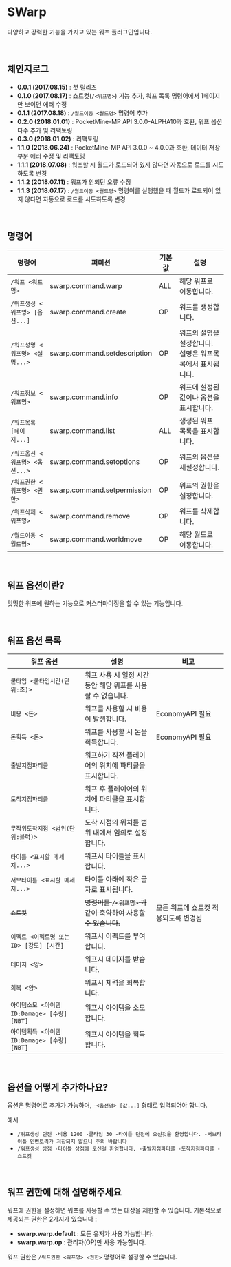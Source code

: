 # SWarp
다양하고 강력한 기능을 가지고 있는 워프 플러그인입니다.

<br>

## 체인지로그
* **0.0.1 (2017.08.15)** : 첫 릴리즈
* **0.1.0 (2017.08.17)** : 쇼트컷(`/<워프명>`) 기능 추가, 워프 목록 명령어에서 1페이지만 보이던 에러 수정
* **0.1.1 (2017.08.18)** : `/월드이동 <월드명>` 명령어 추가
* **0.2.0 (2018.01.01)** : PocketMine-MP API 3.0.0-ALPHA10과 호환, 워프 옵션 다수 추가 및 리팩토링
* **0.3.0 (2018.01.02)** : 리팩토링
* **1.1.0 (2018.06.24)** : PocketMine-MP API 3.0.0 ~ 4.0.0과 호환, 데이터 저장 부분 에러 수정 및 리팩토링
* **1.1.1 (2018.07.08)** : 워프할 시 월드가 로드되어 있지 않다면 자동으로 로드를 시도하도록 변경
* **1.1.2 (2018.07.11)** : 워프가 안되던 오류 수정
* **1.1.3 (2018.07.17)** : `/월드이동 <월드명>` 명령어를 실행했을 때 월드가 로드되어 있지 않다면 자동으로 로드를 시도하도록 변경

<br>

## 명령어
|명령어|퍼미션|기본값|설명|
|-|-|-|-|
|`/워프 <워프명>`|swarp.command.warp|ALL|해당 워프로 이동합니다.|
|`/워프생성 <워프명> [옵션...]`|swarp.command.create|OP|워프를 생성합니다.|
|`/워프성명 <워프명> <설명...>`|swarp.command.setdescription|OP|워프의 설명을 설정합니다. 설명은 워프목록에서 표시됩니다.|
|`/워프정보 <워프명>`|swarp.command.info|OP|워프에 설정된 값이나 옵션을 표시합니다.|
|`/워프목록 [페이지...]`|swarp.command.list|ALL|생성된 워프 목록을 표시합니다.|
|`/워프옵션 <워프명> <옵션...>`|swarp.command.setoptions|OP|워프의 옵션을 재설정합니다.|
|`/워프권한 <워프명> <권한>`|swarp.command.setpermission|OP|워프의 권한을 설정합니다.|
|`/워프삭제 <워프명>`|swarp.command.remove|OP|워프를 삭제합니다.|
|`/월드이동 <월드명>`|swarp.command.worldmove|OP|해당 월드로 이동합니다.|

<br>

## 워프 옵션이란?
밋밋한 워프에 원하는 기능으로 커스터마이징을 할 수 있는 기능입니다.

<br>

## 워프 옵션 목록
|워프 옵션|설명|비고|
|-|-|-|
|`쿨타임 <쿨타임시간(단위:초)>`|워프 사용 시 일정 시간동안 해당 워프를 사용할 수 없습니다.||
|`비용 <돈>`|워프를 사용할 시 비용이 발생합니다.|EconomyAPI 필요|
|`돈획득 <돈>`|워프를 사용할 시 돈을 획득합니다.|EconomyAPI 필요|
|`출발지점파티클`|워프하기 직전 플레이어의 위치에 파티클을 표시합니다.||
|`도착지점파티클`|워프 후 플레이어의 위치에 파티클을 표시합니다.||
|`무작위도착지점 <범위(단위:블럭)>`|도착 지점의 위치를 범위 내에서 임의로 설정합니다.||
|`타이틀 <표시할 메세지...>`|워프시 타이틀을 표시합니다.||
|`서브타이틀 <표시할 메세지...>`|타이틀 아래에 작은 글자로 표시됩니다.||
|~~`쇼트컷`~~|~~명령어를 `/<워프명>` 과 같이 축약하여 사용할 수 있습니다.~~|모든 워프에 쇼트컷 적용되도록 변경됨|
|`이펙트 <이펙트명 또는 ID> [강도] [시간]`|워프시 이펙트를 부여합니다.||
|`데미지 <양>`|워프시 데미지를 받습니다.||
|`회복 <양>`|워프시 체력을 회복합니다.||
|`아이템소모 <아이템ID:Damage> [수량] [NBT]`|워프시 아이템을 소모합니다.||
|`아이템획득 <아이템ID:Damage> [수량] [NBT]`|워프시 아이템을 획득합니다.||

<br>

## 옵션을 어떻게 추가하나요?
옵션은 명령어로 추가가 가능하며, `-<옵션명> [값...]` 형태로 입력되어야 합니다.

예시
* `/워프생성 던전 -비용 1200 -쿨타임 30 -타이틀 던전에 오신것을 환영합니다. -서브타이틀 인벤토리가 저장되지 않으니 주의 바랍니다`
* `/워프생성 상점 -타이틀 상점에 오신걸 환영합니다. -출발지점파티클 -도착지점파티클 -쇼트컷`

<br>

## 워프 권한에 대해 설명해주세요
워프에 권한을 설정하면 워프를 사용할 수 있는 대상을 제한할 수 있습니다.
기본적으로 제공되는 권한은 2가지가 있습니다 :
* **swarp.warp.default** : 모든 유저가 사용 가능합니다.
* **swarp.warp.op** : 관리자(OP)만 사용 가능합니다.

워프 권한은 `/워프권한 <워프명> <권한>` 명령어로 설정할 수 있습니다.
